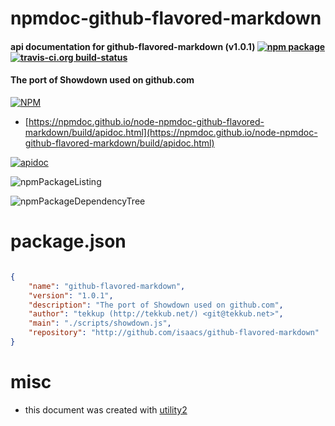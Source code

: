 # npmdoc-github-flavored-markdown

#### api documentation for  github-flavored-markdown (v1.0.1)  [![npm package](https://img.shields.io/npm/v/npmdoc-github-flavored-markdown.svg?style=flat-square)](https://www.npmjs.org/package/npmdoc-github-flavored-markdown) [![travis-ci.org build-status](https://api.travis-ci.org/npmdoc/node-npmdoc-github-flavored-markdown.svg)](https://travis-ci.org/npmdoc/node-npmdoc-github-flavored-markdown)

#### The port of Showdown used on github.com

[![NPM](https://nodei.co/npm/github-flavored-markdown.png?downloads=true&downloadRank=true&stars=true)](https://www.npmjs.com/package/github-flavored-markdown)

- [https://npmdoc.github.io/node-npmdoc-github-flavored-markdown/build/apidoc.html](https://npmdoc.github.io/node-npmdoc-github-flavored-markdown/build/apidoc.html)

[![apidoc](https://npmdoc.github.io/node-npmdoc-github-flavored-markdown/build/screenCapture.buildCi.browser.%252Ftmp%252Fbuild%252Fapidoc.html.png)](https://npmdoc.github.io/node-npmdoc-github-flavored-markdown/build/apidoc.html)

![npmPackageListing](https://npmdoc.github.io/node-npmdoc-github-flavored-markdown/build/screenCapture.npmPackageListing.svg)

![npmPackageDependencyTree](https://npmdoc.github.io/node-npmdoc-github-flavored-markdown/build/screenCapture.npmPackageDependencyTree.svg)



# package.json

```json

{
    "name": "github-flavored-markdown",
    "version": "1.0.1",
    "description": "The port of Showdown used on github.com",
    "author": "tekkup (http://tekkub.net/) <git@tekkub.net>",
    "main": "./scripts/showdown.js",
    "repository": "http://github.com/isaacs/github-flavored-markdown"
}
```



# misc
- this document was created with [utility2](https://github.com/kaizhu256/node-utility2)

